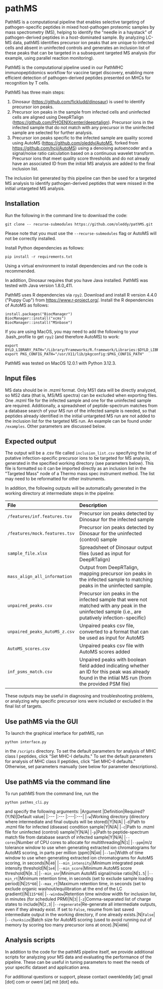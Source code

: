 # pathMS
PathMS is a computational pipeline that enables selective targeting of pathogen-specific peptides in mixed host-pathogen proteomic samples by mass spectrometry (MS), helping to identify the "needle in a haystack" of pathogen-derived peptides in a host-dominated sample. By analyzing LC-MS data, pathMS identifies precursor ion peaks that are unique to infected cells and absent in uninfected controls and generates an inclusion list of these peaks that can be targeted in a subsequent targeted MS analysis (for example, using parallel reaction monitoring). 

PathMS is the computational pipeline used in our PathMHC immunopeptidomics workflow for vaccine target discovery, enabling more efficient detection of pathogen-derived peptides presented on MHCs for recognition by T cells. 

PathMS has three main steps:
1. Dinosaur (https://github.com/fickludd/dinosaur) is used to identify precursor ion peaks. 
2. Precursor ion peaks in the sample from infected cells and uninfected cells are aligned using DeepRTalign (https://github.com/PHOENIXcenter/deeprtalign). Precursor ions in the infected sample that do not match with any precursor in the uninfected sample are selected for further analysis. 
3. Precursor ion peaks specific to the infected sample are quality scored using AutoMS (https://github.com/oleddy/AutoMS, forked from https://github.com/hcji/AutoMS) using a denoising autoencoder and a signal/noise ratio calculation based on a continuous wavelet transform. Precursor ions that meet quality score thresholds and do not already have an associated ID from the initial MS analysis are added to the final inclusion list. 

The inclusion list generated by this pipeline can then be used for a targeted MS analysis to identify pathogen-derived peptides that were missed in the initial untargeted MS analysis. 

## Installation

Run the following in the command line to download the code: 
~~~
git clone -- recurse-submodules https://github.com/oleddy/pathMS.git
~~~

Please note that you must use the `--recurse-submodules` flag or AutoMS will not be correctly installed. 

Install Python dependencies as follows:
~~~
pip install -r requirements.txt
~~~
Using a virtual environment to install dependencies and run the code is recommended. 

In addition, Dinosaur requires that you have Java installed. PathMS was tested with Java version 1.8.0_411. 

PathMS uses R dependencies via `rpy2`. Download and install R version 4.4.0 ("Puppy Cup") from https://www.r-project.org/. Install the R dependencies of AutoMS as follows:
~~~
install.packages("BiocManager")
BiocManager::install("xcms")
BiocManager::install("MSnbase")
~~~

If you are using MacOS, you may need to add the following to your .bash_profile to get `rpy2` (and therefore AutoMS) to work:
~~~
export DYLD_LIBRARY_PATH="/Library/Frameworks/R.framework/Libraries:$DYLD_LIBRARY_PATH"
export PKG_CONFIG_PATH="/usr/X11/lib/pkgconfig:$PKG_CONFIG_PATH"
~~~

PathMS was tested on MacOS 12.0.1 with Python 3.12.3. 

## Input files

MS data should be in .mzml format. Only MS1 data will be directly analyzed, so MS2 data (that is, MS/MS spectra) can be excluded when exporting files. One .mzml file for the infected sample and one for the uninfected sample are required. Additionally, a spreadsheet of peptide-spectrum matches from a database search of your MS run of the infected sample is needed, so that peptides already identified in the initial untargeted MS run are not added to the inclusion list for the targeted MS run. An example can be found under `/examples`. Other parameters are discussed below. 

## Expected output
The output will be a .csv file called `inclusion_list.csv` specifying the list of putative infection-specific precursor ions to be targeted for MS analysis, generated in the specified working directory (see parameters below). This file is formatted so it can be imported directly as an inclusion list in the "Targeted Mass" node of a Thermo mass spec instrument method. The list may need to be reformatted for other instruments. 

In addition, the following outputs will be automatically generated in the working directory at intermediate steps in the pipeline:

|File|Description|
|:---|:---|
|`/features/inf.features.tsv`|Precursor ion peaks detected by Dinosaur for the infected sample|
|`/features/mock.features.tsv`|Precursor ion peaks detected by Dinosaur for the uninfected (control) sample|
|`sample_file.xlsx`|Spreadsheet of Dinosaur output files (used as input for DeepRTalign)|
|`mass_align_all_information`|Output from DeepRTalign, mapping precursor ion peaks in the infected sample to matching peaks in the uninfected sample.|
|`unpaired_peaks.csv`|Precursor ion peaks in the infected sample that were not matched with any peak in the uninfected sample (i.e., are putatively infection-specific)|
|`unpaired_peaks_AutoMS_z.csv`|Unpaired peaks csv file, converted to a format that can be used as input for AutoMS|
|`AutoMS_scores.csv`|Unpaired peaks csv file with AutoMS scores added|
|`inf_psms_match.csv`|Unpaired peaks with boolean field added indicating whether an ID for this peak was already found in the intiial MS run (from the provided PSM file)|

These outputs may be useful in diagnosing and troubleshooting problems, or analyzing why specific precursor ions were included or excluded in the final list of targets. 

## Use pathMS via the GUI
To launch the graphical interface for pathMS, run
~~~
python interface.py
~~~
in the `/scripts` directory. To set the default parameters for analysis of MHC class I peptides, click "Set MHC-I defaults." To set the default parameters for analysis of MHC class II peptides, click "Set MHC-II defaults." Otherwise, set parameters manually (see below for parameter descriptions). 

## Use pathMS via the command line
To run pathMS from the command line, run the
~~~
python pathms_cli.py
~~~
and specify the following arguments: 
|Argument |Definition|Required? (Y/N)|Default value|
|:--- |:--- |:---|:---|
|`-w`|Working directory (directory where intermediate and final outputs will be stored)|Y|N/A|
|`-d`|Path to .mzml file for infected (disease) condition sample|Y|N/A|
|`-c`|Path to .mzml file for uninfected (control) sample|Y|N/A|
|`-p`|Path to peptide-spectrum match file from database search of infected sample|Y|N/A|
|`--cores`|Number of CPU cores to allocate for multithreading|N|`1`|
|`--ppm`|m/z tolerance window to use when generating extracted ion chromatograms for AutoMS scoring, in parts per million (ppm)|N|`40`|
|`--len`|Width of time window to use when generating extracted ion chromatograms for AutoMS scoring, in seconds|N|`40`|
|`--min_intensity`|Minimum integrated peak intensity threshold|N|`1e4`|
|`--min_score`|Minimum AutoMS score threshold|N|`0.3`|
|`--min_snr`|Minimum AutoMS signal/noise ratio|N|`1.5`|
|`--min_rt`|Minimum retention time, in seconds (set to exclude sample loading period)|N|`25*60`|
|`--max_rt`|Maximum retention time, in seconds (set to exclude organic washout/equilibration at the end of the LC gradient)|N|`115*60`|
|`--window`|Retention time window width for inclusion list, in minutes (for scheduled PRM)|N|`3`|
|`-z`|Comma-separated list of charge states to include|N|`2,3`|
|`--regenerate`|Re-generate all intermediate outputs, even if they already exist. If set to `False`, resume from last saved intermediate output in the working directory, if one already exists.|N|`False`|
|`--chunksize`|Batch size for AutoMS scoring (used to avoid running out of memory by scoring too many precursor ions at once).|N|`4096`|

## Analysis scripts
In addition to the code for the pathMS pipeline itself, we provide additional scripts for analyzing your MS data and evaluating the performance of the pipeline. These can be useful in tuning parameters to meet the needs of your specific dataset and application area. 

For additional questions or support, please contact owenkleddy \[at\] gmail \[dot\] com or owenl \[at\] mit \[dot\] edu. 